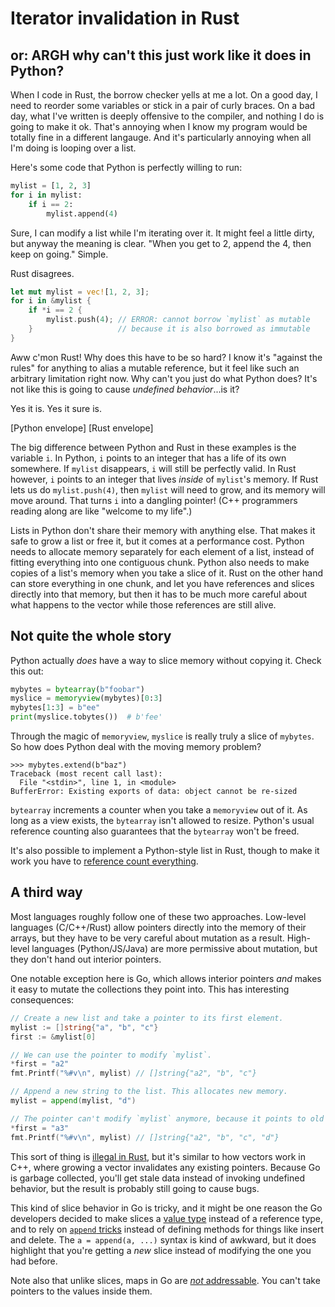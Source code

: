 # Iterator invalidation in Rust

## or: ARGH why can't this just work like it does in Python?

When I code in Rust, the borrow checker yells at me a lot. On a good day, I
need to reorder some variables or stick in a pair of curly braces. On a bad
day, what I've written is deeply offensive to the compiler, and nothing I do is
going to make it ok. That's annoying when I know my program would be totally
fine in a different langauge. And it's particularly annoying when all I'm doing
is looping over a list.

Here's some code that Python is perfectly willing to run:

```python
mylist = [1, 2, 3]
for i in mylist:
    if i == 2:
        mylist.append(4)
```

Sure, I can modify a list while I'm iterating over it. It might feel a little
dirty, but anyway the meaning is clear. "When you get to 2, append the 4, then
keep on going." Simple.

Rust disagrees.

```rust
let mut mylist = vec![1, 2, 3];
for i in &mylist {
    if *i == 2 {
        mylist.push(4); // ERROR: cannot borrow `mylist` as mutable
    }                   // because it is also borrowed as immutable
}

```

Aww c'mon Rust! Why does this have to be so hard? I know it's "against the
rules" for anything to alias a mutable reference, but it feel like such an
arbitrary limitation right now. Why can't you just do what Python does? It's
not like this is going to cause *undefined behavior*...is it?

Yes it is. Yes it sure is.

[Python envelope] [Rust envelope]

The big difference between Python and Rust in these examples is the variable
`i`. In Python, `i` points to an integer that has a life of its own somewhere.
If `mylist` disappears, `i` will still be perfectly valid. In Rust however, `i`
points to an integer that lives *inside* of `mylist`'s memory. If Rust lets us
do `mylist.push(4)`, then `mylist` will need to grow, and its memory will move
around. That turns `i` into a dangling pointer! (C++ programmers reading along
are like "welcome to my life".)

Lists in Python don't share their memory with anything else. That makes it safe
to grow a list or free it, but it comes at a performance cost. Python needs to
allocate memory separately for each element of a list, instead of fitting
everything into one contiguous chunk. Python also needs to make copies of a
list's memory when you take a slice of it. Rust on the other hand can store
everything in one chunk, and let you have references and slices directly into
that memory, but then it has to be much more careful about what happens to the
vector while those references are still alive.

## Not quite the whole story

Python actually *does* have a way to slice memory without copying it. Check
this out:

```python
mybytes = bytearray(b"foobar")
myslice = memoryview(mybytes)[0:3]
mybytes[1:3] = b"ee"
print(myslice.tobytes())  # b'fee'
```

Through the magic of `memoryview`, `myslice` is really truly a slice of
`mybytes`. So how does Python deal with the moving memory problem?

```
>>> mybytes.extend(b"baz")
Traceback (most recent call last):
  File "<stdin>", line 1, in <module>
BufferError: Existing exports of data: object cannot be re-sized
```

`bytearray` increments a counter when you take a `memoryview` out of it. As
long as a view exists, the `bytearray` isn't allowed to resize. Python's usual
reference counting also guarantees that the `bytearray` won't be freed.

It's also possible to implement a Python-style list in Rust, though to make it
work you have to [reference count everything](https://is.gd/tQs5Rd).

## A third way

Most languages roughly follow one of these two approaches. Low-level languages
(C/C++/Rust) allow pointers directly into the memory of their arrays, but they
have to be very careful about mutation as a result. High-level languages
(Python/JS/Java) are more permissive about mutation, but they don't hand out
interior pointers.

One notable exception here is Go, which allows interior pointers *and* makes it
easy to mutate the collections they point into. This has interesting
consequences:

```go
// Create a new list and take a pointer to its first element.
mylist := []string{"a", "b", "c"}
first := &mylist[0]

// We can use the pointer to modify `mylist`.
*first = "a2"
fmt.Printf("%#v\n", mylist) // []string{"a2", "b", "c"}

// Append a new string to the list. This allocates new memory.
mylist = append(mylist, "d")

// The pointer can't modify `mylist` anymore, because it points to old memory.
*first = "a3"
fmt.Printf("%#v\n", mylist) // []string{"a2", "b", "c", "d"}
```

This sort of thing is [illegal in Rust](https://is.gd/mMK1we), but it's similar
to how vectors work in C++, where growing a vector invalidates any existing
pointers. Because Go is garbage collected, you'll get stale data instead of
invoking undefined behavior, but the result is probably still going to cause
bugs.

This kind of slice behavior in Go is tricky, and it might be one reason the Go
developers decided to make slices a [value
type](https://blog.golang.org/slices#TOC_4.) instead of a reference type, and
to rely on [`append` tricks](https://github.com/golang/go/wiki/SliceTricks)
instead of defining methods for things like insert and delete. The `a =
append(a, ...)` syntax is kind of awkward, but it does highlight that you're
getting a *new* slice instead of modifying the one you had before.

Note also that unlike slices, maps in Go are [*not*
addressable](http://devs.cloudimmunity.com/gotchas-and-common-mistakes-in-go-golang/index.html#map_value_field_update).
You can't take pointers to the values inside them.
